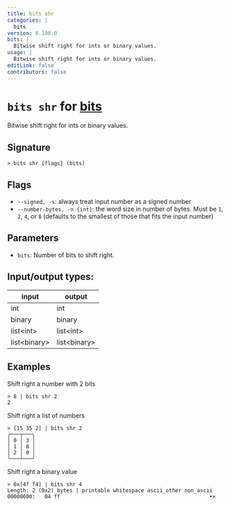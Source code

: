 ```yaml
---
title: bits shr
categories: |
  bits
version: 0.108.0
bits: |
  Bitwise shift right for ints or binary values.
usage: |
  Bitwise shift right for ints or binary values.
editLink: false
contributors: false
---
```

<!-- This file is automatically generated. Please edit the command in https://github.com/nushell/nushell instead. -->

# `bits shr` for [bits](/commands/categories/bits.md)

<div class='command-title'>Bitwise shift right for ints or binary values.</div>

## Signature

```> bits shr {flags} (bits)```

## Flags

 -  `--signed, -s`: always treat input number as a signed number
 -  `--number-bytes, -n {int}`: the word size in number of bytes. Must be `1`, `2`, `4`, or `8` (defaults to the smallest of those that fits the input number)

## Parameters

 -  `bits`: Number of bits to shift right.


## Input/output types:

| input        | output       |
| ------------ | ------------ |
| int          | int          |
| binary       | binary       |
| list&lt;int&gt;    | list&lt;int&gt;    |
| list&lt;binary&gt; | list&lt;binary&gt; |
## Examples

Shift right a number with 2 bits
```nu
> 8 | bits shr 2
2
```

Shift right a list of numbers
```nu
> [15 35 2] | bits shr 2
╭───┬───╮
│ 0 │ 3 │
│ 1 │ 8 │
│ 2 │ 0 │
╰───┴───╯

```

Shift right a binary value
```nu
> 0x[4f f4] | bits shr 4
Length: 2 (0x2) bytes | printable whitespace ascii_other non_ascii
00000000:   04 ff                                                •×

```
